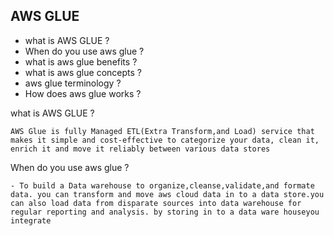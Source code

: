 ## AWS GLUE
- what is AWS GLUE ?
- When do you use aws glue  ?
- what is aws glue benefits ?
- what is aws glue concepts ?
- aws glue terminology ?
- How does aws glue works ?

what is AWS GLUE ?
```
AWS Glue is fully Managed ETL(Extra Transform,and Load) service that makes it simple and cost-effective to categorize your data, clean it, enrich it and move it reliably between various data stores
```
When do you use aws glue  ?
```
- To build a Data warehouse to organize,cleanse,validate,and formate data. you can transform and move aws cloud data in to a data store.you can also load data from disparate sources into data warehouse for regular reporting and analysis. by storing in to a data ware houseyou integrate 
```
